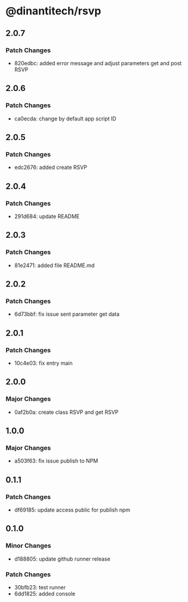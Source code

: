 # @dinantitech/rsvp

## 2.0.7

### Patch Changes

- 820edbc: added error message and adjust parameters get and post RSVP

## 2.0.6

### Patch Changes

- ca0ecda: change by default app script ID

## 2.0.5

### Patch Changes

- edc2676: added create RSVP

## 2.0.4

### Patch Changes

- 291d684: update README

## 2.0.3

### Patch Changes

- 81e2471: added file README.md

## 2.0.2

### Patch Changes

- 6d73bbf: fix issue sent parameter get data

## 2.0.1

### Patch Changes

- 10c4e03: fix entry main

## 2.0.0

### Major Changes

- 0af2b0a: create class RSVP and get RSVP

## 1.0.0

### Major Changes

- a503f63: fix issue publish to NPM

## 0.1.1

### Patch Changes

- df69185: update access public for publish npm

## 0.1.0

### Minor Changes

- d188805: update github runner release

### Patch Changes

- 30bfb23: test runner
- 6dd1825: added console
